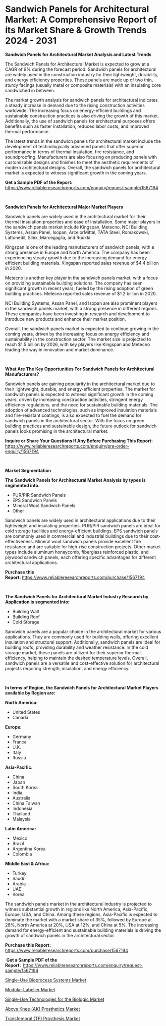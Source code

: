 <p><h1>Sandwich Panels for Architectural Market: A Comprehensive Report of its Market Share & Growth Trends 2024 - 2031</h1></p><p><strong>Sandwich Panels for Architectural Market Analysis and Latest Trends</strong></p>
<p><p>The Sandwich Panels for Architectural Market is expected to grow at a CAGR of 9% during the forecast period. Sandwich panels for architectural are widely used in the construction industry for their lightweight, durability, and energy efficiency properties. These panels are made up of two thin, sturdy facings (usually metal or composite materials) with an insulating core sandwiched in between.</p><p>The market growth analysis for sandwich panels for architectural indicates a steady increase in demand due to the rising construction activities worldwide. The increasing focus on energy-efficient buildings and sustainable construction practices is also driving the growth of this market. Additionally, the use of sandwich panels for architectural purposes offers benefits such as faster installation, reduced labor costs, and improved thermal performance.</p><p>The latest trends in the sandwich panels for architectural market include the development of technologically advanced panels that offer superior performance in terms of thermal insulation, fire resistance, and soundproofing. Manufacturers are also focusing on producing panels with customizable designs and finishes to meet the aesthetic requirements of modern architectural designs. Overall, the sandwich panels for architectural market is expected to witness significant growth in the coming years.</p></p>
<p><strong>Get a Sample PDF of the Report:&nbsp;</strong> <a href="https://www.reliableresearchreports.com/enquiry/request-sample/1567194">https://www.reliableresearchreports.com/enquiry/request-sample/1567194</a></p>
<p>&nbsp;</p>
<p><strong>Sandwich Panels for Architectural Major Market Players</strong></p>
<p><p>Sandwich panels are widely used in the architectural market for their thermal insulation properties and ease of installation. Some major players in the sandwich panels market include Kingspan, Metecno, NCI Building Systems, Assan Panel, Isopan, ArcelorMittal, TATA Steel, Romakowski, Lattonedil, Silex, Marcegaglia, and Ruukki.</p><p>Kingspan is one of the leading manufacturers of sandwich panels, with a strong presence in Europe and North America. The company has been experiencing steady growth due to the increasing demand for energy-efficient building materials. Kingspan reported sales revenue of $4.4 billion in 2020.</p><p>Metecno is another key player in the sandwich panels market, with a focus on providing sustainable building solutions. The company has seen significant growth in recent years, fueled by the rising adoption of green building practices. Metecno reported sales revenue of $1.2 billion in 2020.</p><p>NCI Building Systems, Assan Panel, and Isopan are also prominent players in the sandwich panels market, with a strong presence in different regions. These companies have been investing in research and development to introduce new products and enhance their market position.</p><p>Overall, the sandwich panels market is expected to continue growing in the coming years, driven by the increasing focus on energy efficiency and sustainability in the construction sector. The market size is projected to reach $1.5 billion by 2026, with key players like Kingspan and Metecno leading the way in innovation and market dominance.</p></p>
<p>&nbsp;</p>
<p><strong>What Are The Key Opportunities For Sandwich Panels for Architectural Manufacturers?</strong></p>
<p><p>Sandwich panels are gaining popularity in the architectural market due to their lightweight, durable, and energy-efficient properties. The market for sandwich panels is expected to witness significant growth in the coming years, driven by increasing construction activities, stringent energy efficiency regulations, and the need for sustainable building materials. The adoption of advanced technologies, such as improved insulation materials and fire-resistant coatings, is also expected to fuel the demand for sandwich panels in the architectural sector. With the focus on green building practices and sustainable design, the future outlook for sandwich panels looks promising in the architectural market.</p></p>
<p><strong>Inquire or Share Your Questions If Any Before Purchasing This Report:</strong> <a href="https://www.reliableresearchreports.com/enquiry/pre-order-enquiry/1567194">https://www.reliableresearchreports.com/enquiry/pre-order-enquiry/1567194</a></p>
<p>&nbsp;</p>
<p><strong>Market Segmentation</strong></p>
<p><strong>The Sandwich Panels for Architectural Market Analysis by types is segmented into:</strong></p>
<p><ul><li>PUR/PIR Sandwich Panels</li><li>EPS Sandwich Panels</li><li>Mineral Wool Sandwich Panels</li><li>Other</li></ul></p>
<p><p>Sandwich panels are widely used in architectural applications due to their lightweight and insulating properties. PUR/PIR sandwich panels are ideal for cold storage facilities and energy-efficient buildings. EPS sandwich panels are commonly used in commercial and industrial buildings due to their cost-effectiveness. Mineral wool sandwich panels provide excellent fire resistance and are suitable for high-rise construction projects. Other market types include aluminum honeycomb, fiberglass reinforced plastic, and plywood sandwich panels, each offering specific advantages for different architectural applications.</p></p>
<p><strong>Purchase this Report:&nbsp;</strong><a href="https://www.reliableresearchreports.com/purchase/1567194">https://www.reliableresearchreports.com/purchase/1567194</a></p>
<p>&nbsp;</p>
<p><strong>The Sandwich Panels for Architectural Market Industry Research by Application is segmented into:</strong></p>
<p><ul><li>Building Wall</li><li>Building Roof</li><li>Cold Storage</li></ul></p>
<p><p>Sandwich panels are a popular choice in the architectural market for various applications. They are commonly used for building walls, offering excellent insulation and structural support. Additionally, sandwich panels are ideal for building roofs, providing durability and weather resistance. In the cold storage market, these panels are utilized for their superior thermal efficiency, helping to maintain the desired temperature levels. Overall, sandwich panels are a versatile and cost-effective solution for architectural projects requiring strength, insulation, and energy efficiency.</p></p>
<p>&nbsp;</p>
<p><strong>In terms of Region, the Sandwich Panels for Architectural Market Players available by Region are:</strong></p>
<p>
    <p> <strong> North America: </strong>
        <ul>
            <li>United States</li>
            <li>Canada</li>
        </ul>
        </p> 
    <p> <strong> Europe: </strong>
        <ul>
            <li>Germany</li>
            <li>France</li>
            <li>U.K.</li>
            <li>Italy</li>
            <li>Russia</li>
        </ul>
        </p> 
    <p> <strong> Asia-Pacific: </strong>
        <ul>
            <li>China</li>
            <li>Japan</li>
            <li>South Korea</li>
            <li>India</li>
            <li>Australia</li>
            <li>China Taiwan</li>
            <li>Indonesia</li>
            <li>Thailand</li>
            <li>Malaysia</li>
        </ul>
        </p> 
    <p> <strong> Latin America: </strong>
        <ul>
            <li>Mexico</li>
            <li>Brazil</li>
            <li>Argentina Korea</li>
            <li>Colombia</li>
        </ul>
        </p> 
    <p> <strong> Middle East & Africa: </strong>
        <ul>
            <li>Turkey</li>
            <li>Saudi</li>
            <li>Arabia</li>
            <li>UAE</li>
            <li>Korea</li>
        </ul>
    </p>
    </p>
<p><p>The sandwich panels market in the architectural industry is projected to witness substantial growth in regions like North America, Asia-Pacific, Europe, USA, and China. Among these regions, Asia-Pacific is expected to dominate the market with a market share of 35%, followed by Europe at 28%, North America at 20%, USA at 12%, and China at 5%. The increasing demand for energy-efficient and sustainable building materials is driving the growth of sandwich panels in the architectural sector.</p></p>
<p><strong>Purchase this Report: </strong><a href="https://www.reliableresearchreports.com/purchase/1567194">https://www.reliableresearchreports.com/purchase/1567194</a></p>
<p>&nbsp;<strong>Get a Sample PDF of the Report:&nbsp;&nbsp;</strong><a href="https://www.reliableresearchreports.com/enquiry/request-sample/1567194">https://www.reliableresearchreports.com/enquiry/request-sample/1567194</a></p>
<p><strong></strong></p>
<p><p><a href="https://medium.com/@leeullrich2023/single-use-bioprocess-systems-market-research-report-its-history-and-forecast-2024-to-2031-e01d17e4447c">Single-Use Bioprocess Systems Market</a></p><p><a href="https://issuu.com/reportprime-2/docs/modular-labeller-market-size-2030.pptx">Modular Labeller Market</a></p><p><a href="https://medium.com/@leeullrich2023/single-use-technologies-for-the-biologic-market-furnishes-information-on-market-share-market-52852e9d308a">Single-Use Technologies for the Biologic Market</a></p><p><a href="https://github.com/RoccoManning/Market-Research-Report-List-3/blob/main/above-knee-ak-prosthetics-market.md">Above Knee (AK) Prosthetics Market</a></p><p><a href="https://github.com/edytherolanlouisejk1miz0wig/Market-Research-Report-List-1/blob/main/transfemoral-tf-prosthesis-market.md">Transfemoral (TF) Prosthesis Market</a></p></p>